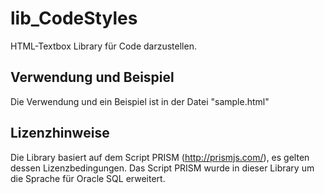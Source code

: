 # lib_CodeStyles
HTML-Textbox Library für Code darzustellen.

## Verwendung und Beispiel
Die Verwendung und ein Beispiel ist in der Datei "sample.html"

## Lizenzhinweise
Die Library basiert auf dem Script PRISM (http://prismjs.com/), es gelten dessen Lizenzbedingungen.
Das Script PRISM wurde in dieser Library um die Sprache für Oracle SQL erweitert.
